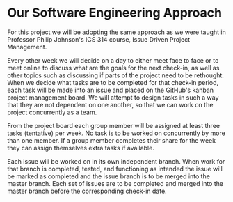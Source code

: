 # Our Software Engineering Approach
For this project we will be adopting the same approach as we were taught in Professor Philip Johnson's ICS 314 course, Issue Driven Project Management.  

Every other week we will decide on a day to either meet face to face or to meet online to discuss what are the goals for the next check-in, as well as other topics such as discussing if parts of the project need to be rethought. When we decide what tasks are to be completed for that check-in period, each task will be made into an issue and placed on the GitHub's kanban project management board. We will attempt to design tasks in such a way that they are not dependent on one another, so that we can work on the project concurrently as a team.  

From the project board each group member will be assigned at least three tasks (tentative) per week. No task is to be worked on concurrently by more than one member. If a group member completes their share for the week they can assign themselves extra tasks if available.  

Each issue will be worked on in its own independent branch. When work for that branch is completed, tested, and functioning as intended the issue will be marked as completed and the issue branch is to be merged into the master branch. Each set of issues are to be completed and merged into the master branch before the corresponding check-in date.
